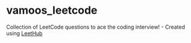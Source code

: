 # vamoos_leetcode
Collection of LeetCode questions to ace the coding interview! - Created using [LeetHub](https://github.com/QasimWani/LeetHub)
